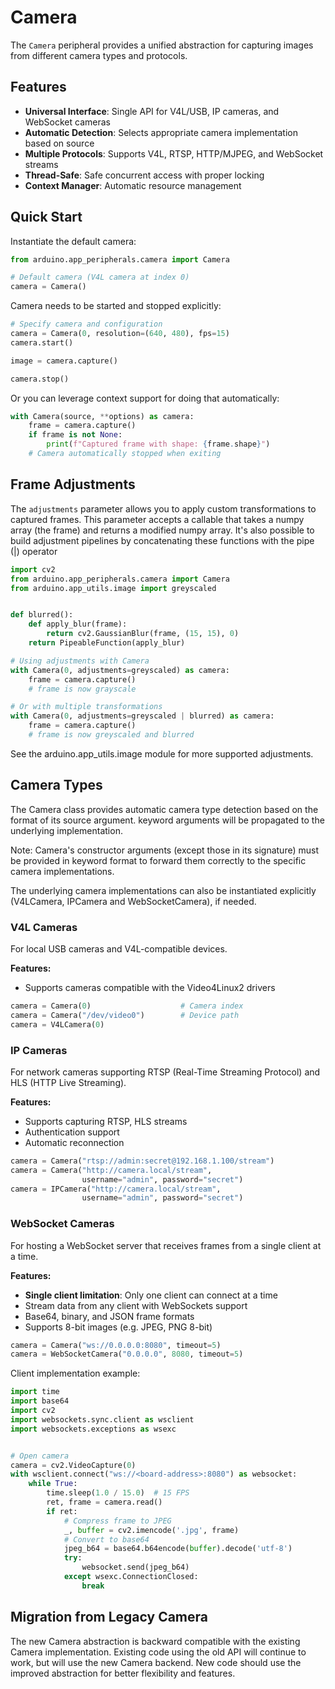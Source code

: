# Camera

The `Camera` peripheral provides a unified abstraction for capturing images from different camera types and protocols.

## Features

- **Universal Interface**: Single API for V4L/USB, IP cameras, and WebSocket cameras
- **Automatic Detection**: Selects appropriate camera implementation based on source
- **Multiple Protocols**: Supports V4L, RTSP, HTTP/MJPEG, and WebSocket streams
- **Thread-Safe**: Safe concurrent access with proper locking
- **Context Manager**: Automatic resource management

## Quick Start

Instantiate the default camera:
```python
from arduino.app_peripherals.camera import Camera

# Default camera (V4L camera at index 0)
camera = Camera()
```

Camera needs to be started and stopped explicitly:

```python
# Specify camera and configuration
camera = Camera(0, resolution=(640, 480), fps=15)
camera.start()

image = camera.capture()

camera.stop()
```

Or you can leverage context support for doing that automatically:
```python
with Camera(source, **options) as camera:
    frame = camera.capture()
    if frame is not None:
        print(f"Captured frame with shape: {frame.shape}")
    # Camera automatically stopped when exiting
```

## Frame Adjustments

The `adjustments` parameter allows you to apply custom transformations to captured frames. This parameter accepts a callable that takes a numpy array (the frame) and returns a modified numpy array. It's also possible to build adjustment pipelines by concatenating these functions with the pipe (|) operator

```python
import cv2
from arduino.app_peripherals.camera import Camera
from arduino.app_utils.image import greyscaled


def blurred():
    def apply_blur(frame):
        return cv2.GaussianBlur(frame, (15, 15), 0)
    return PipeableFunction(apply_blur)

# Using adjustments with Camera
with Camera(0, adjustments=greyscaled) as camera:
    frame = camera.capture()
    # frame is now grayscale

# Or with multiple transformations
with Camera(0, adjustments=greyscaled | blurred) as camera:
    frame = camera.capture()
    # frame is now greyscaled and blurred
```

See the arduino.app_utils.image module for more supported adjustments.

## Camera Types
The Camera class provides automatic camera type detection based on the format of its source argument. keyword arguments will be propagated to the underlying implementation.

Note: Camera's constructor arguments (except those in its signature) must be provided in keyword format to forward them correctly to the specific camera implementations.

The underlying camera implementations can also be instantiated explicitly (V4LCamera, IPCamera and WebSocketCamera), if needed.

### V4L Cameras
For local USB cameras and V4L-compatible devices.

**Features:**
- Supports cameras compatible with the Video4Linux2 drivers

```python
camera = Camera(0)                    # Camera index
camera = Camera("/dev/video0")        # Device path
camera = V4LCamera(0)
```

### IP Cameras
For network cameras supporting RTSP (Real-Time Streaming Protocol) and HLS (HTTP Live Streaming).

**Features:**
- Supports capturing RTSP, HLS streams
- Authentication support
- Automatic reconnection

```python
camera = Camera("rtsp://admin:secret@192.168.1.100/stream")
camera = Camera("http://camera.local/stream",
                username="admin", password="secret")
camera = IPCamera("http://camera.local/stream", 
                username="admin", password="secret")
```

### WebSocket Cameras
For hosting a WebSocket server that receives frames from a single client at a time.

**Features:**
- **Single client limitation**: Only one client can connect at a time
- Stream data from any client with WebSockets support
- Base64, binary, and JSON frame formats
- Supports 8-bit images (e.g. JPEG, PNG 8-bit)

```python
camera = Camera("ws://0.0.0.0:8080", timeout=5)
camera = WebSocketCamera("0.0.0.0", 8080, timeout=5)
```

Client implementation example:
```python
import time
import base64
import cv2
import websockets.sync.client as wsclient
import websockets.exceptions as wsexc


# Open camera
camera = cv2.VideoCapture(0)
with wsclient.connect("ws://<board-address>:8080") as websocket:
    while True:
        time.sleep(1.0 / 15.0)  # 15 FPS
        ret, frame = camera.read()
        if ret:
            # Compress frame to JPEG
            _, buffer = cv2.imencode('.jpg', frame)
            # Convert to base64
            jpeg_b64 = base64.b64encode(buffer).decode('utf-8')
            try:
                websocket.send(jpeg_b64)
            except wsexc.ConnectionClosed:
                break
```

## Migration from Legacy Camera

The new Camera abstraction is backward compatible with the existing Camera implementation. Existing code using the old API will continue to work, but will use the new Camera backend. New code should use the improved abstraction for better flexibility and features.
